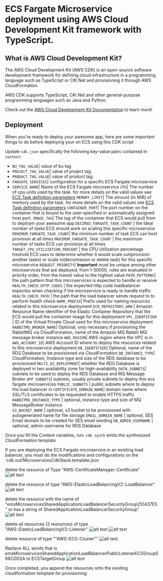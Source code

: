 # ECS Fargate Microservice deployment using AWS Cloud Development Kit framework with TypeScript.

## What is AWS Cloud Development Kit?
The AWS Cloud Development Kit (AWS CDK) is an open-source software development framework for defining cloud infrastructure in a programming language such as TypeScript or C#/.Net and provisioning it through AWS CloudFormation.

AWS CDK supports TypeScript, C#/.Net and other general-purpose programming languages such as Java and Python.

Check out the [AWS Cloud Development Kit Documentation](https://docs.aws.amazon.com/cdk/v2/guide/home.html) to learn more!

## Deployment
When you're ready to deploy your awesome app, here are some important things to do before deploying your on ECS using this CDK script

Update `cdk.json` specifically the following key-value pairs contained in `context`:

* `BU_TAG_VALUE`| value of bu tag
* `PROJECT_TAG_VALUE`| value of project tag
* `PRODUCT_TAG_VALUE`| value of product tag
* `FARGATE_SERVICES`| configuration for a specific ECS Fargate microservice
* `SERVICE_NAME`| Name of the ECS Fargate microservice
`CPU`| The number of cpu units used by the task. for more details on the valid values see [ECS Task definition parameters](https://docs.aws.amazon.com/AmazonECS/latest/developerguide/task_definition_parameters.html#task_size)
`MEMORY_LIMIT`| The amount (in MiB) of memory used by the task. for more details on the valid values see [ECS Task definition parameters](https://docs.aws.amazon.com/AmazonECS/latest/developerguide/task_definition_parameters.html#task_size)
`CONTAINER_PORT`| The port number on the container that is bound to the user-specified or automatically assigned host port.
`IMAGE_TAG`| The tag of the contaimer that ECS would pull from to deploym your awesome app
`DESIRED_FARGATE_TASK_COUNT` | the ideal number of tasks ECS should work on scaling this specific microservice
`MINIMUM_FARGATE_TASK_COUNT`| the minimum number of task ECS can host provision at all times
`MAXIMUM_FARGATE_TASK_COUNT` | the maximum number of tasks ECS can provision at all times
`TARGET_CPU_UTILIZATION_PERCENT` | the CPU Utilization percentage treshold ECS uses to determine whether it would scale out(provision another tasks) or scale in(decomission or delete task) for this specific microservice
`REQUEST_PRIORITY`| **Important** must be unique among other microservices that are deployed, from 1-50000, rules are evaluated in priority order, from the lowest value to the highest value
`PATH_PATTERNS`| the path pattern that this microservices is expected to handle or receive
`HEALTH_CHECK_HTTP_CODES` | the expected http code loadbalancer expectes when checking if the microservice is ready to handle traffic
`HEALTH_CHECK_PATH` | the path that the load balancer sends request to to perform health check
`NAME_PREFIX`| Prefix used for naming resources related to this microservice deployment
`ECR_REPOSITORY_ARN` | Amazon Resource Name identifier of the Elastic Container Repository that the ECS would pull the contaimer image for this deployment
`VPC_IDENTIFIER` | ID of the Virtual Private Cloud used for this microservice deployment
`RABBITMQ_BROKER_NAME`| Optional, only necessary if provisioning the RabbitMQ via CloudFormation, name of the Amazon MQ Rabbit MQ message broker instance
`AWS_REGION`| AWS region where the VPC is in
`AWS_ACCOUNT_ID`| AWS Account ID where to deploy the resources related to this microservice deployment
`DB_IDENTIFIER`| Optional, name of the RDS Database to be provisioned via CloudFormation
`DB_INSTANCE_TYPE`| CloudFormation, Instance type and size of the RDS database to be provisioned
`MULTI_AZ_DEPLOYMENT`| whether the RDS Database is deployed in two availability zone for high-availability
`DATA_SUBNETS`| subnets to be used to deploy the RDS Database and MQ Message Broker
`APP_SUBNETS`| subnets, usually private subnets to deploy this ecs fargate microservices
`PUBLIC_SUBNETS` | public subnets where to deploy the load balancer in
`CERTIFICATE_DOMAIN_NAME`| domain name where SSL/TLS certificates to be requested to enable HTTPS traffic
`RABBITMQ_INSTANCE_TYPE` | optional, instance type and size of MQ MessageBroker instance\
`S3_BUCKET_NAME` | optional, s3 bucket to be provisioned with autogenerated name for file storage
`EMAIL_DOMAIN_NAME` | optional, SES Email domain to be created for SES email sending
`DB_ADMIN_USERNAME` | optional, admin username for RDS Database

Once you fill the Context variables, run:
`cdk synth`   emits the synthesized CloudFormation template

If you are deploying the ECS Fargate microservice in an existing load balancer, you must do the modifications and configurations on the `cdk.out/MicroservicesCdkStack.template.json

delete the resource of Type "AWS::CertificateManager::Certificate"
![alt text](image.png)


delete the resource of type "AWS::ElasticLoadBalancingV2::LoadBalancer"
![alt text](image-1.png)

delete the resource with the name of "emsMicroservicesSharedApplicationLoadBalancerSecurityGroup251437E5" or has a string of SharedApplicationLoadBalancerSecurityGroup"
![alt text](image-2.png)

delete all resources (2 resources) of type "AWS::ElasticLoadBalancingV2::Listener"
![alt text](image-3.png)
![alt text](image-4.png)

delete resource of type ""AWS::ECS::Cluster""
![alt text](image-5.png)

Replace ALL words that is emsMicroservicesSharedApplicationLoadBalancerPublicListenerECSGroup566CDD2A to <NamePrefix><ServiceName>ECSTargetGroup
![alt text](image-6.png)

Once completed, you append the resources onto the existing cloudformation template for provisioning